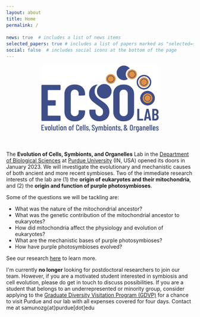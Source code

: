 ```yaml
---
layout: about
title: Home
permalink: /

news: true  # includes a list of news items
selected_papers: true # includes a list of papers marked as "selected={true}"
social: false  # includes social icons at the bottom of the page
---
```

<p align="center">
<img src="/assets/img/ecsolab_logo4.png" width="320">
</p>
<br>

The **Evolution of Cells, Symbionts, and Organelles** Lab in the [Department of Biological Sciences](https://www.bio.purdue.edu/) at [Purdue University](https://www.purdue.edu/) (IN, USA) opened its doors in January 2023. We will investigate the evolutionary and mechanistic causes of both ancient and more recent symbioses. Two of the immediate research interests of the lab are (1) the **origin of eukaryotes and their mitochondria**, and (2) the **origin and function of purple photosymbioses**.

Some of the questions we will be tackling are:

- What was the nature of the mitochondrial ancestor? 
- What was the genetic contribution of the mitochondrial ancestor to eukaryotes? 
- How did mitochondria affect the physiology and evolution of eukaryotes? 
- What are the mechanistic bases of purple photosymbioses? 
- How have purple photosymbioses evolved?
  
See our research [here](https://sergiophyceae.github.io/research/) to learn more.

I'm currently **no longer** looking for postdoctoral researchers to join our team. However, if you are a motivated student interested in symbiosis and cell evolution, please do get in touch to discuss possibilities. If you are a student that belongs to an underrepresented or minority group, consider applying to the [Graduate Diversity Visitation Program (GDVP)](https://www.purdue.edu/gradschool/diversity/programs/graduate-diversity-visitation-program/) for a chance to visit Purdue and our lab with all expenses covered for four days. Contact me at samunozg{at}purdue[dot]edu
